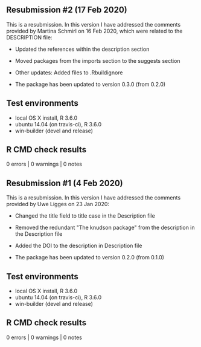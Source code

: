 ## Resubmission #2 (17 Feb 2020)

This is a resubmission. In this version I have addressed the comments provided by Martina Schmirl on 16 Feb 2020, which were related to the DESCRIPTION file:

* Updated the references within the description section

* Moved packages from the imports section to the suggests section

* Other updates: Added files to .Rbuildignore

* The package has been updated to version 0.3.0 (from 0.2.0)

## Test environments
* local OS X install, R 3.6.0
* ubuntu 14.04 (on travis-ci), R 3.6.0
* win-builder (devel and release)

## R CMD check results

0 errors | 0 warnings | 0 notes




## Resubmission #1 (4 Feb 2020)

This is a resubmission. In this version I have addressed the comments provided by Uwe Ligges on 23 Jan 2020:

* Changed the title field to title case in the Description file

* Removed the redundant "The knudson package" from the description in the Description file

* Added the DOI to the description in Description file

* The package has been updated to version 0.2.0 (from 0.1.0)

## Test environments
* local OS X install, R 3.6.0
* ubuntu 14.04 (on travis-ci), R 3.6.0
* win-builder (devel and release)

## R CMD check results

0 errors | 0 warnings | 0 notes
